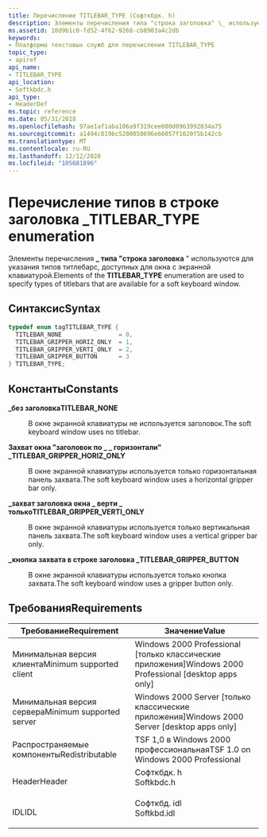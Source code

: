 ```yaml
---
title: Перечисление TITLEBAR_TYPE (Софткбдк. h)
description: Элементы перечисления типа "строка заголовка" \_ используются для указания типов титлебарс, доступных для окна с экранной клавиатурой.
ms.assetid: 10d9b1c0-fd52-4f62-9268-cb8903a4c2db
keywords:
- Платформа текстовых служб для перечисления TITLEBAR_TYPE
topic_type:
- apiref
api_name:
- TITLEBAR_TYPE
api_location:
- Softkbdc.h
api_type:
- HeaderDef
ms.topic: reference
ms.date: 05/31/2018
ms.openlocfilehash: 97ae1af1aba106a9f319cee080d0963992034a75
ms.sourcegitcommit: a1494c819bc5200050696e66057f1020f5b142cb
ms.translationtype: MT
ms.contentlocale: ru-RU
ms.lasthandoff: 12/12/2020
ms.locfileid: "105681896"
---
```

# <a name="titlebar_type-enumeration"></a><span data-ttu-id="c48db-104">Перечисление типов в строке заголовка \_</span><span class="sxs-lookup"><span data-stu-id="c48db-104">TITLEBAR\_TYPE enumeration</span></span>

<span data-ttu-id="c48db-105">Элементы перечисления **\_ типа "строка заголовка** " используются для указания типов титлебарс, доступных для окна с экранной клавиатурой.</span><span class="sxs-lookup"><span data-stu-id="c48db-105">Elements of the **TITLEBAR\_TYPE** enumeration are used to specify types of titlebars that are available for a soft keyboard window.</span></span>

## <a name="syntax"></a><span data-ttu-id="c48db-106">Синтаксис</span><span class="sxs-lookup"><span data-stu-id="c48db-106">Syntax</span></span>


```C++
typedef enum tagTITLEBAR_TYPE { 
  TITLEBAR_NONE                = 0,
  TITLEBAR_GRIPPER_HORIZ_ONLY  = 1,
  TITLEBAR_GRIPPER_VERTI_ONLY  = 2,
  TITLEBAR_GRIPPER_BUTTON      = 3
} TITLEBAR_TYPE;
```



## <a name="constants"></a><span data-ttu-id="c48db-107">Константы</span><span class="sxs-lookup"><span data-stu-id="c48db-107">Constants</span></span>

<dl> <dt>

<span data-ttu-id="c48db-108"><span id="TITLEBAR_NONE"></span><span id="titlebar_none"></span>**\_без заголовка**</span><span class="sxs-lookup"><span data-stu-id="c48db-108"><span id="TITLEBAR_NONE"></span><span id="titlebar_none"></span>**TITLEBAR\_NONE**</span></span>
</dt> <dd>

<span data-ttu-id="c48db-109">В окне экранной клавиатуры не используется заголовок.</span><span class="sxs-lookup"><span data-stu-id="c48db-109">The soft keyboard window uses no titlebar.</span></span>

</dd> <dt>

<span data-ttu-id="c48db-110"><span id="TITLEBAR_GRIPPER_HORIZ_ONLY"></span><span id="titlebar_gripper_horiz_only"></span>**Захват окна "заголовок по \_ \_ горизонтали" \_**</span><span class="sxs-lookup"><span data-stu-id="c48db-110"><span id="TITLEBAR_GRIPPER_HORIZ_ONLY"></span><span id="titlebar_gripper_horiz_only"></span>**TITLEBAR\_GRIPPER\_HORIZ\_ONLY**</span></span>
</dt> <dd>

<span data-ttu-id="c48db-111">В окне экранной клавиатуры используется только горизонтальная панель захвата.</span><span class="sxs-lookup"><span data-stu-id="c48db-111">The soft keyboard window uses a horizontal gripper bar only.</span></span>

</dd> <dt>

<span data-ttu-id="c48db-112"><span id="TITLEBAR_GRIPPER_VERTI_ONLY"></span><span id="titlebar_gripper_verti_only"></span>**\_захват заголовка окна \_ верти \_ только**</span><span class="sxs-lookup"><span data-stu-id="c48db-112"><span id="TITLEBAR_GRIPPER_VERTI_ONLY"></span><span id="titlebar_gripper_verti_only"></span>**TITLEBAR\_GRIPPER\_VERTI\_ONLY**</span></span>
</dt> <dd>

<span data-ttu-id="c48db-113">В окне экранной клавиатуры используется только вертикальная панель захвата.</span><span class="sxs-lookup"><span data-stu-id="c48db-113">The soft keyboard window uses a vertical gripper bar only.</span></span>

</dd> <dt>

<span data-ttu-id="c48db-114"><span id="TITLEBAR_GRIPPER_BUTTON"></span><span id="titlebar_gripper_button"></span>**\_кнопка захвата в строке заголовка \_**</span><span class="sxs-lookup"><span data-stu-id="c48db-114"><span id="TITLEBAR_GRIPPER_BUTTON"></span><span id="titlebar_gripper_button"></span>**TITLEBAR\_GRIPPER\_BUTTON**</span></span>
</dt> <dd>

<span data-ttu-id="c48db-115">В окне экранной клавиатуры используется только кнопка захвата.</span><span class="sxs-lookup"><span data-stu-id="c48db-115">The soft keyboard window uses a gripper button only.</span></span>

</dd> </dl>

## <a name="requirements"></a><span data-ttu-id="c48db-116">Требования</span><span class="sxs-lookup"><span data-stu-id="c48db-116">Requirements</span></span>



| <span data-ttu-id="c48db-117">Требование</span><span class="sxs-lookup"><span data-stu-id="c48db-117">Requirement</span></span> | <span data-ttu-id="c48db-118">Значение</span><span class="sxs-lookup"><span data-stu-id="c48db-118">Value</span></span> |
|-------------------------------------|----------------------------------------------------------------------------------------|
| <span data-ttu-id="c48db-119">Минимальная версия клиента</span><span class="sxs-lookup"><span data-stu-id="c48db-119">Minimum supported client</span></span><br/> | <span data-ttu-id="c48db-120">Windows 2000 Professional \[только классические приложения\]</span><span class="sxs-lookup"><span data-stu-id="c48db-120">Windows 2000 Professional \[desktop apps only\]</span></span><br/>                             |
| <span data-ttu-id="c48db-121">Минимальная версия сервера</span><span class="sxs-lookup"><span data-stu-id="c48db-121">Minimum supported server</span></span><br/> | <span data-ttu-id="c48db-122">Windows 2000 Server \[только классические приложения\]</span><span class="sxs-lookup"><span data-stu-id="c48db-122">Windows 2000 Server \[desktop apps only\]</span></span><br/>                                   |
| <span data-ttu-id="c48db-123">Распространяемые компоненты</span><span class="sxs-lookup"><span data-stu-id="c48db-123">Redistributable</span></span><br/>          | <span data-ttu-id="c48db-124">TSF 1,0 в Windows 2000 профессиональная</span><span class="sxs-lookup"><span data-stu-id="c48db-124">TSF 1.0 on Windows 2000 Professional</span></span><br/>                                        |
| <span data-ttu-id="c48db-125">Header</span><span class="sxs-lookup"><span data-stu-id="c48db-125">Header</span></span><br/>                   | <dl> <span data-ttu-id="c48db-126"><dt>Софткбдк. h</dt></span><span class="sxs-lookup"><span data-stu-id="c48db-126"><dt>Softkbdc.h</dt></span></span> </dl>  |
| <span data-ttu-id="c48db-127">IDL</span><span class="sxs-lookup"><span data-stu-id="c48db-127">IDL</span></span><br/>                      | <dl> <span data-ttu-id="c48db-128"><dt>Софткбд. idl</dt></span><span class="sxs-lookup"><span data-stu-id="c48db-128"><dt>Softkbd.idl</dt></span></span> </dl> |



 

 





